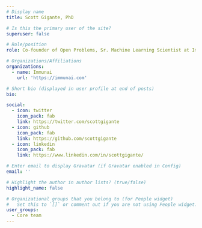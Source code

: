 ```yaml
---
# Display name
title: Scott Gigante, PhD

# Is this the primary user of the site?
superuser: false

# Role/position
role: Co-founder of Open Problems, Sr. Machine Learning Scientist at Immunai

# Organizations/Affiliations
organizations:
  - name: Immunai
    url: 'https://immunai.com'

# Short bio (displayed in user profile at end of posts)
bio: 

social:
  - icon: twitter
    icon_pack: fab
    link: https://twitter.com/scottgigante
  - icon: github
    icon_pack: fab
    link: https://github.com/scottgigante
  - icon: linkedin
    icon_pack: fab
    link: https://www.linkedin.com/in/scottgigante/

# Enter email to display Gravatar (if Gravatar enabled in Config)
email: ''

# Highlight the author in author lists? (true/false)
highlight_name: false

# Organizational groups that you belong to (for People widget)
#   Set this to `[]` or comment out if you are not using People widget.
user_groups:
  - Core team
---
```


